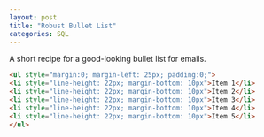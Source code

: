 ```yaml
---
layout: post
title: "Robust Bullet List"
categories: SQL
---
```


A short recipe for a good-looking bullet list for emails.

```html
<ul style="margin:0; margin-left: 25px; padding:0;">
<li style="line-height: 22px; margin-bottom: 10px">Item 1</li>
<li style="line-height: 22px; margin-bottom: 10px">Item 2</li>
<li style="line-height: 22px; margin-bottom: 10px">Item 3</li>
<li style="line-height: 22px; margin-bottom: 10px">Item 4</li>
<li style="line-height: 22px; margin-bottom: 10px">Item 5</li>
</ul>
```